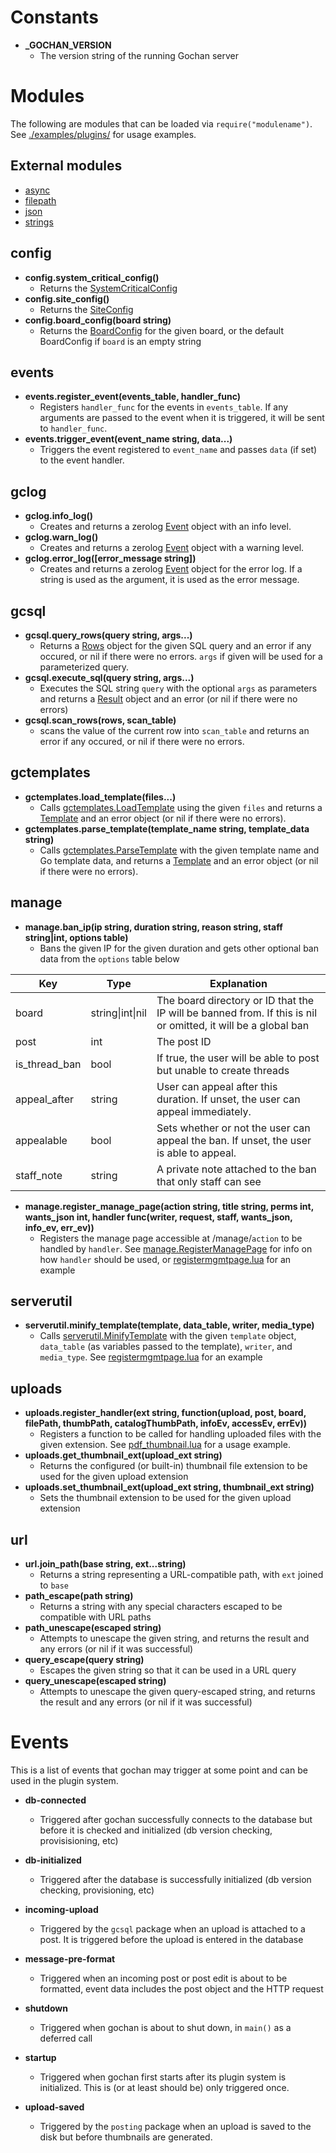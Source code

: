 # Constants
- **_GOCHAN_VERSION**
	- The version string of the running Gochan server

# Modules
The following are modules that can be loaded via `require("modulename")`. See [./examples/plugins/](./examples/plugins/) for usage examples.
## External modules
- [async](https://pkg.go.dev/github.com/CuberL/glua-async@v0.0.0-20190614102843-43f22221106d)
- [filepath](https://pkg.go.dev/github.com/vadv/gopher-lua-libs@v0.5.0/filepath)
- [json](https://pkg.go.dev/layeh.com/gopher-json@v0.0.0-20201124131017-552bb3c4c3bf)
- [strings](https://pkg.go.dev/github.com/vadv/gopher-lua-libs@v0.5.0/strings)
## config
- **config.system_critical_config()**
  - Returns the [SystemCriticalConfig](https://pkg.go.dev/github.com/gochan-org/gochan/pkg/config#SystemCriticalConfig)
- **config.site_config()**
	- Returns the [SiteConfig](https://pkg.go.dev/github.com/gochan-org/gochan/pkg/config#SiteConfig)
- **config.board_config(board string)**
	- Returns the [BoardConfig](https://pkg.go.dev/github.com/gochan-org/gochan/pkg/config#BoardConfig) for the given board, or the default BoardConfig if `board` is an empty string

## events
- **events.register_event(events_table, handler_func)**
	- Registers `handler_func` for the events in `events_table`. If any arguments are passed to the event when it is triggered, it will be sent to `handler_func`.
- **events.trigger_event(event_name string, data...)**
	- Triggers the event registered to `event_name` and passes `data` (if set) to the event handler.

## gclog
- **gclog.info_log()**
	- Creates and returns a zerolog [Event](https://pkg.go.dev/github.com/rs/zerolog) object with an info level.
- **gclog.warn_log()**
	- Creates and returns a zerolog [Event](https://pkg.go.dev/github.com/rs/zerolog) object with a warning level.
- **gclog.error_log([error_message string])**
	- Creates and returns a zerolog [Event](https://pkg.go.dev/github.com/rs/zerolog) object for the error log. If a string is used as the argument, it is used as the error message.

## gcsql
- **gcsql.query_rows(query string, args...)**
	- Returns a [Rows](https://pkg.go.dev/database/sql#Rows) object for the given SQL query and an error if any occured, or nil if there were no errors. `args` if given will be used for a parameterized query.
- **gcsql.execute_sql(query string, args...)**
  - Executes the SQL string `query` with the optional `args` as parameters and returns a [Result](https://pkg.go.dev/database/sql#Result) object and an error (or nil if there were no errors)
- **gcsql.scan_rows(rows, scan_table)**
	- scans the value of the current row into `scan_table` and returns an error if any occured, or nil if there were no errors.

## gctemplates
- **gctemplates.load_template(files...)**
	- Calls [gctemplates.LoadTemplate](https://pkg.go.dev/github.com/gochan-org/gochan/pkg/gctemplates#LoadTemplate) using the given `files` and returns a [Template](https://pkg.go.dev/html/template#Template) and an error object (or nil if there were no errors).
- **gctemplates.parse_template(template_name string, template_data string)**
	- Calls [gctemplates.ParseTemplate](https://pkg.go.dev/github.com/gochan-org/gochan/pkg/gctemplates#ParseTemplate) with the given template name and Go template data, and returns a [Template](https://pkg.go.dev/html/template#Template) and an error object (or nil if there were no errors).

## manage
- **manage.ban_ip(ip string, duration string, reason string, staff string|int, options table)**
  - Bans the given IP for the given duration and gets other optional ban data from the `options` table below

Key | Type | Explanation
---|---|---
board | string\|int\|nil | The board directory or ID that the IP will be banned from. If this is nil or omitted, it will be a global ban
post | int | The post ID
is_thread_ban | bool | If true, the user will be able to post but unable to create threads
appeal_after | string | User can appeal after this duration. If unset, the user can appeal immediately.
appealable | bool | Sets whether or not the user can appeal the ban. If unset, the user is able to appeal.
staff_note | string | A private note attached to the ban that only staff can see

- **manage.register_manage_page(action string, title string, perms int, wants_json int, handler func(writer, request, staff, wants_json, info_ev, err_ev))**
	- Registers the manage page accessible at /manage/`action` to be handled by `handler`. See [manage.RegisterManagePage](https://pkg.go.dev/github.com/gochan-org/gochan/pkg/manage#RegisterManagePage) for info on how `handler` should be used, or [registermgmtpage.lua](./examples/plugins/registermgmtpage.lua) for an example

## serverutil
- **serverutil.minify_template(template, data_table, writer, media_type)**
	- Calls [serverutil.MinifyTemplate](https://pkg.go.dev/github.com/gochan-org/gochan/pkg/server/serverutil#MinifyTemplate) with the given `template` object, `data_table` (as variables passed to the template), `writer`, and `media_type`. See [registermgmtpage.lua](./examples/plugins/registermgmtpage.lua) for an example

## uploads
- **uploads.register_handler(ext string, function(upload, post, board, filePath, thumbPath, catalogThumbPath, infoEv, accessEv, errEv))**
	- Registers a function to be called for handling uploaded files with the given extension. See [pdf_thumbnail.lua](./examples//plugins/pdf_thumbnail.lua) for a usage example.
- **uploads.get_thumbnail_ext(upload_ext string)**
	- Returns the configured (or built-in) thumbnail file extension to be used for the given upload extension
- **uploads.set_thumbnail_ext(upload_ext string, thumbnail_ext string)**
	- Sets the thumbnail extension to be used for the given upload extension

## url
- **url.join_path(base string, ext...string)**
  - Returns a string representing a URL-compatible path, with `ext` joined to `base`
- **path_escape(path string)**
  - Returns a string with any special characters escaped to be compatible with URL paths
- **path_unescape(escaped string)**
  - Attempts to unescape the given string, and returns the result and any errors (or nil if it was successful)
- **query_escape(query string)**
  - Escapes the given string so that it can be used in a URL query
- **query_unescape(escaped string)**
  - Attempts to unescape the given query-escaped string, and returns the result and any errors (or nil if it was successful)


# Events
This is a list of events that gochan may trigger at some point and can be used in the plugin system.

- **db-connected**
	- Triggered after gochan successfully connects to the database but before it is checked and initialized (db version checking, provisisioning, etc)

- **db-initialized**
	- Triggered after the database is successfully initialized (db version checking, provisioning, etc)

- **incoming-upload**
	- Triggered by the `gcsql` package when an upload is attached to a post. It is triggered before the upload is entered in the database

- **message-pre-format**
	- Triggered when an incoming post or post edit is about to be formatted, event data includes the post object and the HTTP request

- **shutdown**
	- Triggered when gochan is about to shut down, in `main()` as a deferred call

- **startup**
	- Triggered when gochan first starts after its plugin system is initialized. This is (or at least should be) only triggered once.

- **upload-saved**
	- Triggered by the `posting` package when an upload is saved to the disk but before thumbnails are generated.